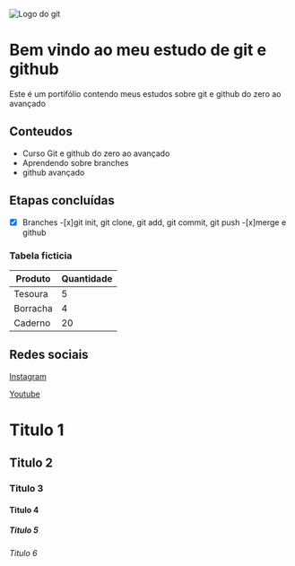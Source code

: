 ![Logo do git](https://i1.wp.com/blog.thescorpius.com/wp-content/uploads/2015/10/git-logo-2.png?resize=300%2C277)

# Bem vindo ao meu estudo de git e github
Este é um portifólio contendo meus estudos sobre git e github do zero ao avançado 
## Conteudos

* Curso Git e github do zero ao avançado
* Aprendendo sobre branches
* github avançado

## Etapas concluídas
-[x] Branches
-[x]git init, git clone, git add, git commit, git push
-[x]merge e github

### Tabela ficticia

Produto | Quantidade
------- | ----------
Tesoura |   5
Borracha |   4
Caderno |   20

## Redes sociais
[Instagram](https://instagram.com/)

[Youtube](https://youtube.com/)

# Titulo 1

## Titulo 2

### Titulo 3
 
 #### Titulo 4

 ##### Titulo 5

 ###### Titulo 6